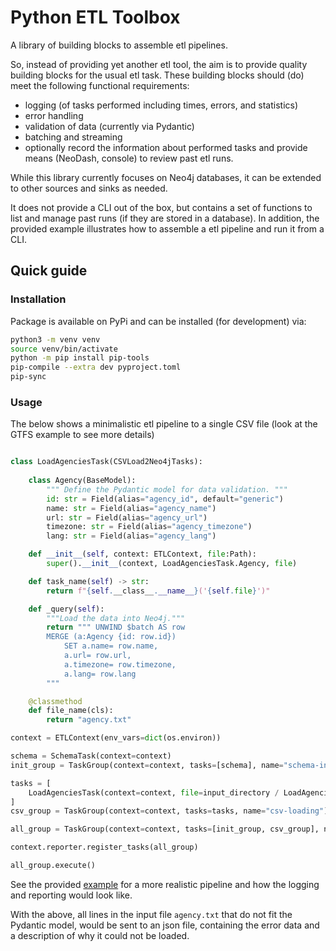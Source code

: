 # Python ETL Toolbox

A library of building blocks to assemble etl pipelines.

So, instead of providing yet another etl tool, the aim is to provide quality building blocks for the usual etl task. These building blocks should (do) meet the following functional requirements:

* logging (of tasks performed including times, errors, and statistics)
* error handling 
* validation of data (currently via Pydantic)
* batching and streaming
* optionally record the information about performed tasks and provide means (NeoDash, console) to review past etl runs.

While this library currently focuses on Neo4j databases, it can be extended to other sources and sinks as needed. 

It does not provide a CLI out of the box, but contains a set of functions to list and manage past runs (if they are stored in a database). In addition, the provided example illustrates how to assemble a etl pipeline and run it from a CLI.

## Quick guide

### Installation

Package is available on PyPi and can be installed (for development) via:

```bash
python3 -m venv venv
source venv/bin/activate
python -m pip install pip-tools
pip-compile --extra dev pyproject.toml
pip-sync
```

### Usage

The below shows a minimalistic etl pipeline to a single CSV file (look at the GTFS example to see more details)

```python

class LoadAgenciesTask(CSVLoad2Neo4jTasks):
    
    class Agency(BaseModel):
        """ Define the Pydantic model for data validation. """
        id: str = Field(alias="agency_id", default="generic")
        name: str = Field(alias="agency_name")
        url: str = Field(alias="agency_url")
        timezone: str = Field(alias="agency_timezone")
        lang: str = Field(alias="agency_lang")

    def __init__(self, context: ETLContext, file:Path):
        super().__init__(context, LoadAgenciesTask.Agency, file)

    def task_name(self) -> str:
        return f"{self.__class__.__name__}('{self.file}')"

    def _query(self):
        """Load the data into Neo4j."""
        return """ UNWIND $batch AS row
        MERGE (a:Agency {id: row.id})
            SET a.name= row.name, 
            a.url= row.url, 
            a.timezone= row.timezone, 
            a.lang= row.lang
        """

    @classmethod
    def file_name(cls):
        return "agency.txt"

context = ETLContext(env_vars=dict(os.environ))

schema = SchemaTask(context=context)
init_group = TaskGroup(context=context, tasks=[schema], name="schema-init")

tasks = [
    LoadAgenciesTask(context=context, file=input_directory / LoadAgenciesTask.file_name()),
]
csv_group = TaskGroup(context=context, tasks=tasks, name="csv-loading")

all_group = TaskGroup(context=context, tasks=[init_group, csv_group], name="main")

context.reporter.register_tasks(all_group)

all_group.execute()

```
See the provided [example](examples/gtfs/README.md) for a more realistic pipeline and how the logging and reporting would look like.

With the above, all lines in the input file `agency.txt` that do not fit the Pydantic model, would be sent to an json file, containing the error data and a description of why it could not be loaded.
